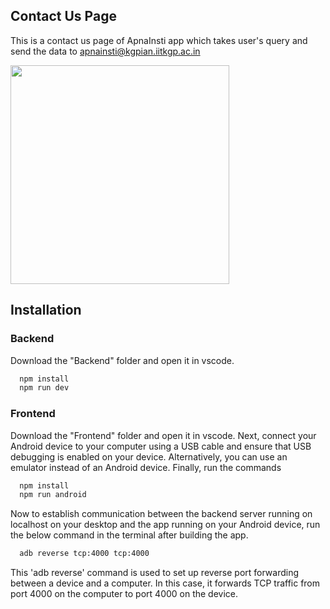 ## Contact Us Page

This is a contact us page of ApnaInsti app which takes user's query and send the data to apnainsti@kgpian.iitkgp.ac.in

<img src="https://github.com/ajaman190/ContactUs/blob/master/Media/Screenshot.png"  width="350">

## Installation

### Backend

Download the "Backend" folder and open it in vscode.

```bash
  npm install
  npm run dev
```

### Frontend

Download the "Frontend" folder and open it in vscode. Next, connect your Android device to your computer using a USB cable and ensure that USB debugging is enabled on your device. Alternatively, you can use an emulator instead of an Android device. Finally, run the commands

```bash
  npm install
  npm run android
```

Now to establish communication between the backend server running on localhost on your desktop and the app running on your Android device, run the below command in the terminal after building the app.

```bash
  adb reverse tcp:4000 tcp:4000
```

This 'adb reverse' command is used to set up reverse port forwarding between a device and a computer. In this case, it forwards TCP traffic from port 4000 on the computer to port 4000 on the device.
